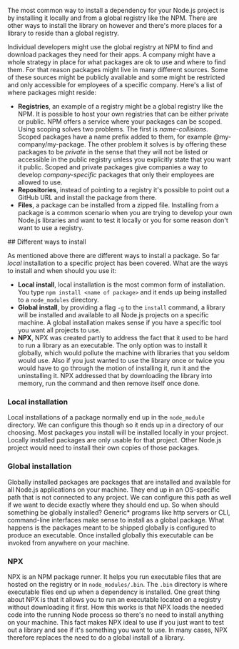 The most common way to install a dependency for your Node.js project is by installing it locally and from a global registry like the NPM. There are other ways to install the library on however and there's more places for a library to reside than a global registry. 

Individual developers might use the global registry at NPM to find and download packages they need for their apps. A company might have a whole strategy in place for what packages are ok to use and where to find them. For that reason packages might live in many different sources. Some of these sources might be publicly available and some might be restricted and only accessible for employees of a specific company. Here's a list of where packages might reside:

- **Registries**, an example of a registry might be a global registry like the NPM. It is possible to host your own registries that can be either private or public. NPM offers a service where your packages can be scoped. Using scoping solves two problems. The first is *name-collisions*. Scoped packages have a name prefix added to them, for example @my-company/my-package. The other problem it solves is by offering these packages to be *private* in the sense that they will not be listed or accessible in the public registry unless you explicitly state that you want it public. Scoped and private packages give companies a way to develop *company-specific* packages that only their employees are allowed to use.
- **Repositories**, instead of pointing to a registry it's possible to point out a GitHub URL and install the package from there.
- **Files**, a package can be installed from a zipped file. Installing from a package is a common scenario when you are trying to develop your own Node.js libraries and want to test it locally or you for some reason don't want to use a registry.

## Different ways to install

As mentioned above there are different ways to install a package. So far *local* installation to a specific project has been covered. What are the ways to install and when should you use it:

- **Local install**, local installation is the most common form of installation. You type `npm install <name of package>` and it ends up being installed to a `node_modules` directory.
- **Global install**, by providing a flag `-g` to the `install` command, a library will be installed and available to all Node.js projects on a specific machine. A global installation makes sense if you have a specific tool you want all projects to use.
- **NPX**, NPX was created partly to address the fact that it used to be hard to run a library as an executable. The only option was to install it globally, which would pollute the machine with libraries that you seldom would use. Also if you just wanted to use the library once or twice you would have to go through the motion of installing it, run it and the uninstalling it. NPX addressed that by downloading the library into memory, run the command and then remove itself once done.

### Local installation

Local installations of a package normally end up in the `node_module` directory. We can configure this though so it ends up in a directory of our choosing. Most packages you install will be installed locally in your project. Locally installed packages are only usable for that project. Other Node.js project would need to install their own copies of those packages.

### Global installation

Globally installed packages are packages that are installed and available for all Node.js applications on your machine. They end up in an OS-specific path that is not connected to any project. We can configure this path as well if we want to decide exactly where they should end up. So when should something be globally installed? Generic* programs like http servers or CLI, command-line interfaces make sense to install as a global package. What happens is the packages meant to be shipped globally is configured to produce an executable. Once installed globally this executable can be invoked from anywhere on your machine.

### NPX

NPX is an NPM package runner. It helps you run executable files that are hosted on the registry or in `node_modules/.bin`. The `.bin` directory is where executable files end up when a dependency is installed. One great thing about NPX is that it allows you to run an executable located on a registry without downloading it first. How this works is that NPX loads the needed code into the running Node process so there's no need to install anything on your machine. This fact makes NPX ideal to use if you just want to test out a library and see if it's something you want to use. In many cases, NPX therefore replaces the need to do a global install of a library.
